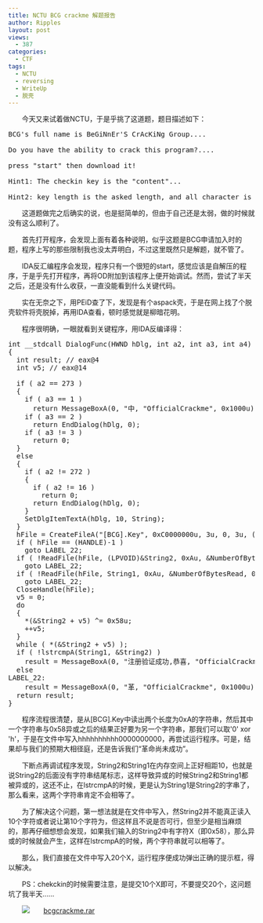 ```yaml
---
title: NCTU BCG crackme 解题报告
author: Ripples
layout: post
views:
  - 387
categories:
  - CTF
tags:
  - NCTU
  - reversing
  - WriteUp
  - 脱壳
---
```

<p style="text-indent: 2em;">
  今天又来试着做NCTU，于是乎挑了这道题，题目描述如下：
</p>

<pre class="brush:plain;toolbar:false">BCG&#39;s&nbsp;full&nbsp;name&nbsp;is&nbsp;BeGiNnEr&#39;S&nbsp;CrAcKiNg&nbsp;Group....

Do&nbsp;you&nbsp;have&nbsp;the&nbsp;ability&nbsp;to&nbsp;crack&nbsp;this&nbsp;program?....&nbsp;

press&nbsp;"start"&nbsp;then&nbsp;download&nbsp;it!

Hint1:&nbsp;The&nbsp;checkin&nbsp;key&nbsp;is&nbsp;the&nbsp;"content"...

Hint2:&nbsp;key&nbsp;length&nbsp;is&nbsp;the&nbsp;asked&nbsp;length,&nbsp;and&nbsp;all&nbsp;character&nbsp;is&nbsp;same&nbsp;as&nbsp;the&nbsp;first&nbsp;one.</pre>

<!--more-->

<p style="text-indent: 2em;">
  这道题做完之后确实的说，也是挺简单的，但由于自己还是太弱，做的时候就没有这么顺利了。
</p>

<p style="text-indent: 2em;">
  首先打开程序，会发现上面有着各种说明，似乎这题是BCG申请加入时的题，程序上写的那些限制我也没太弄明白，不过这里既然只是解题，就不管了。
</p>

<p style="text-indent: 2em;">
  IDA反汇编程序会发现，程序只有一个很短的start，感觉应该是自解压的程序，于是乎先打开程序，再将OD附加到该程序上便开始调试。然而，尝试了半天之后，还是没有什么收获，一直没能看到什么关键代码。
</p>

<p style="text-indent: 2em;">
  实在无奈之下，用PEiD查了下，发现是有个aspack壳，于是在网上找了个脱壳软件将壳脱掉，再用IDA查看，顿时感觉就是柳暗花明。
</p>

<p style="text-indent: 2em;">
  程序很明确，一眼就看到关键程序，用IDA反编译得：
</p>

<pre class="brush:cpp;toolbar:false">int&nbsp;__stdcall&nbsp;DialogFunc(HWND&nbsp;hDlg,&nbsp;int&nbsp;a2,&nbsp;int&nbsp;a3,&nbsp;int&nbsp;a4)
{
&nbsp;&nbsp;int&nbsp;result;&nbsp;//&nbsp;eax@4
&nbsp;&nbsp;int&nbsp;v5;&nbsp;//&nbsp;eax@14

&nbsp;&nbsp;if&nbsp;(&nbsp;a2&nbsp;==&nbsp;273&nbsp;)
&nbsp;&nbsp;{
&nbsp;&nbsp;&nbsp;&nbsp;if&nbsp;(&nbsp;a3&nbsp;==&nbsp;1&nbsp;)
&nbsp;&nbsp;&nbsp;&nbsp;&nbsp;&nbsp;return&nbsp;MessageBoxA(0,&nbsp;"中,&nbsp;"OfficialCrackme",&nbsp;0x1000u);
&nbsp;&nbsp;&nbsp;&nbsp;if&nbsp;(&nbsp;a3&nbsp;==&nbsp;2&nbsp;)
&nbsp;&nbsp;&nbsp;&nbsp;&nbsp;&nbsp;return&nbsp;EndDialog(hDlg,&nbsp;0);
&nbsp;&nbsp;&nbsp;&nbsp;if&nbsp;(&nbsp;a3&nbsp;!=&nbsp;3&nbsp;)
&nbsp;&nbsp;&nbsp;&nbsp;&nbsp;&nbsp;return&nbsp;0;
&nbsp;&nbsp;}
&nbsp;&nbsp;else
&nbsp;&nbsp;{
&nbsp;&nbsp;&nbsp;&nbsp;if&nbsp;(&nbsp;a2&nbsp;!=&nbsp;272&nbsp;)
&nbsp;&nbsp;&nbsp;&nbsp;{
&nbsp;&nbsp;&nbsp;&nbsp;&nbsp;&nbsp;if&nbsp;(&nbsp;a2&nbsp;!=&nbsp;16&nbsp;)
&nbsp;&nbsp;&nbsp;&nbsp;&nbsp;&nbsp;&nbsp;&nbsp;return&nbsp;0;
&nbsp;&nbsp;&nbsp;&nbsp;&nbsp;&nbsp;return&nbsp;EndDialog(hDlg,&nbsp;0);
&nbsp;&nbsp;&nbsp;&nbsp;}
&nbsp;&nbsp;&nbsp;&nbsp;SetDlgItemTextA(hDlg,&nbsp;10,&nbsp;String);
&nbsp;&nbsp;}
&nbsp;&nbsp;hFile&nbsp;=&nbsp;CreateFileA("[BCG].Key",&nbsp;0xC0000000u,&nbsp;3u,&nbsp;0,&nbsp;3u,&nbsp;(DWORD)"€",&nbsp;0);
&nbsp;&nbsp;if&nbsp;(&nbsp;hFile&nbsp;==&nbsp;(HANDLE)-1&nbsp;)
&nbsp;&nbsp;&nbsp;&nbsp;goto&nbsp;LABEL_22;
&nbsp;&nbsp;if&nbsp;(&nbsp;!ReadFile(hFile,&nbsp;(LPVOID)&String2,&nbsp;0xAu,&nbsp;&NumberOfBytesRead,&nbsp;0)&nbsp;)
&nbsp;&nbsp;&nbsp;&nbsp;goto&nbsp;LABEL_22;
&nbsp;&nbsp;if&nbsp;(&nbsp;!ReadFile(hFile,&nbsp;String1,&nbsp;0xAu,&nbsp;&NumberOfBytesRead,&nbsp;0)&nbsp;)
&nbsp;&nbsp;&nbsp;&nbsp;goto&nbsp;LABEL_22;
&nbsp;&nbsp;CloseHandle(hFile);
&nbsp;&nbsp;v5&nbsp;=&nbsp;0;
&nbsp;&nbsp;do
&nbsp;&nbsp;{
&nbsp;&nbsp;&nbsp;&nbsp;*(&String2&nbsp;+&nbsp;v5)&nbsp;^=&nbsp;0x58u;
&nbsp;&nbsp;&nbsp;&nbsp;++v5;
&nbsp;&nbsp;}
&nbsp;&nbsp;while&nbsp;(&nbsp;*(&String2&nbsp;+&nbsp;v5)&nbsp;);
&nbsp;&nbsp;if&nbsp;(&nbsp;!lstrcmpA(String1,&nbsp;&String2)&nbsp;)
&nbsp;&nbsp;&nbsp;&nbsp;result&nbsp;=&nbsp;MessageBoxA(0,&nbsp;"注册验证成功,恭喜,&nbsp;"OfficialCrackme",&nbsp;0x1000u);
&nbsp;&nbsp;else
LABEL_22:
&nbsp;&nbsp;&nbsp;&nbsp;result&nbsp;=&nbsp;MessageBoxA(0,&nbsp;"革,&nbsp;"OfficialCrackme",&nbsp;0x1000u);
&nbsp;&nbsp;return&nbsp;result;
}</pre>

<p style="text-indent: 2em;">
  程序流程很清楚，是从[BCG].Key中读出两个长度为0xA的字符串，然后其中一个字符串与0x<a></a>58异或之后的结果正好要为另一个字符串，那我们可以取'0' xor 'h'，于是在文件中写入hhhhhhhhhh0000000000，再尝试运行程序。可是，结果却与我们的预期大相径庭，还是告诉我们“革命尚未成功”。
</p>

<p style="text-indent: 2em;">
  下断点再调试程序发现，String2和String1在内存空间上正好相距10，也就是说String2的后面没有字符串结尾标志 ，这样导致异或的时候String2和String1都被异或的，这还不止，在lstrcmpA的时候，更是认为String1是String2的字串了，那么看来，这两个字符串肯定不会相等了。
</p>

<p style="text-indent: 2em;">
  为了解决这个问题，第一想法就是在文件中写入 ，然String2并不能真正读入10个字符或者说让第10个字符为 ，但这样且不说是否可行，但至少是相当麻烦的，那再仔细想想会发现，如果我们输入的String2中有字符X（即0x<a></a>58），那么异或的时候就会产生 ，这样在lstrcmpA的时候，两个字符串就可以相等了。
</p>

<p style="text-indent: 2em;">
  那么，我们直接在文件中写入20个X，运行程序便成功弹出正确的提示框，得以解决。
</p>

<p style="text-indent: 2em;">
  PS：chekckin的时候需要注意，是提交10个X即可，不要提交20个，这问题坑了我半天……
</p>

<p style="line-height: 16px; text-indent: 2em;">
  <img src="http://geekjayvic.sinaapp.com/wp-content/plugins/wp-ueditor2/ueditor/dialogs/attachment/fileTypeImages/icon_rar.gif" /><a href="http://geekjayvic-wordpress.stor.sinaapp.com/uploads/2014/11/bcgcrackme.rar">bcgcrackme.rar</a>
</p>
